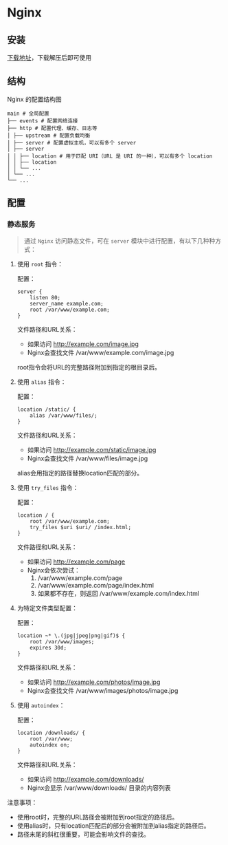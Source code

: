 # Nginx

## 安装

[下载地址](http://nginx.org/en/download.html)，下载解压后即可使用

## 结构

Nginx 的配置结构图

```  
main # 全局配置  
├── events # 配置网络连接  
├── http # 配置代理、缓存、日志等  
│ ├── upstream # 配置负载均衡  
│ ├── server # 配置虚拟主机，可以有多个 server
│ ├── server  
│ │ ├── location # 用于匹配 URI（URL 是 URI 的一种），可以有多个 location
│ │ ├── location  
│ │ └── ...  
│ └── ...  
└── ...  
```

## 配置

### 静态服务

> 通过 `Nginx` 访问静态文件，可在 `server` 模块中进行配置，有以下几种种方式：

1. 使用 `root` 指令：

   配置：
   ```nginx
   server {
       listen 80;
       server_name example.com;
       root /var/www/example.com;
   }
   ```

   文件路径和URL关系：
    - 如果访问 http://example.com/image.jpg
    - Nginx会查找文件 /var/www/example.com/image.jpg

   root指令会将URL的完整路径附加到指定的根目录后。

2. 使用 `alias` 指令：

   配置：
   ```nginx
   location /static/ {
       alias /var/www/files/;
   }
   ```

   文件路径和URL关系：
    - 如果访问 http://example.com/static/image.jpg
    - Nginx会查找文件 /var/www/files/image.jpg

   alias会用指定的路径替换location匹配的部分。

3. 使用 `try_files` 指令：

   配置：
   ```nginx
   location / {
       root /var/www/example.com;
       try_files $uri $uri/ /index.html;
   }
   ```

   文件路径和URL关系：
    - 如果访问 http://example.com/page
    - Nginx会依次尝试：
        1. /var/www/example.com/page
        2. /var/www/example.com/page/index.html
        3. 如果都不存在，则返回 /var/www/example.com/index.html

4. 为特定文件类型配置：

   配置：
   ```nginx
   location ~* \.(jpg|jpeg|png|gif)$ {
       root /var/www/images;
       expires 30d;
   }
   ```

   文件路径和URL关系：
    - 如果访问 http://example.com/photos/image.jpg
    - Nginx会查找文件 /var/www/images/photos/image.jpg

5. 使用 `autoindex`：

   配置：
   ```nginx
   location /downloads/ {
       root /var/www;
       autoindex on;
   }
   ```

   文件路径和URL关系：
    - 如果访问 http://example.com/downloads/
    - Nginx会显示 /var/www/downloads/ 目录的内容列表

注意事项：

- 使用root时，完整的URL路径会被附加到root指定的路径后。
- 使用alias时，只有location匹配后的部分会被附加到alias指定的路径后。
- 路径末尾的斜杠很重要，可能会影响文件的查找。
